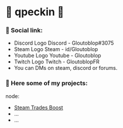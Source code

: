 # 👑 qpeckin 👑

### 🚀 Social link:
* Discord Logo Discord - Gloutoblop#3075
* Steam Logo Steam - id/Gloutoblop
* Youtube Logo Youtube - Gloutoblop
* Twitch Logo Twitch - GloutoblopFR
* You can DMs on steam, discord or forums.

### 🌈 Here some of my projects:
node:
* [Steam Trades Boost](https://github.com/qpeckin/steam-trade-farm)
* ...
* ...
